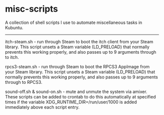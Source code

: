 # misc-scripts
A collection of shell scripts I use to automate miscellaneous tasks in Kubuntu.

---

itch-steam.sh - run through Steam to boot the itch client from your Steam library. This script unsets a Steam variable (LD_PRELOAD) that normally prevents this working properly, and also passes up to 9 arguments through to itch.

rpcs3-steam.sh - run through Steam to boot the RPCS3 AppImage from your Steam library. This script unsets a Steam variable (LD_PRELOAD) that normally prevents this working properly, and also passes up to 9 arguments through to RPCS3.

sound-off.sh & sound-on.sh - mute and unmute the system via amixer. These scripts can be added to crontab to do this automatically at specified times if the variable XDG_RUNTIME_DIR=/run/user/1000 is added immediately above each script entry.
